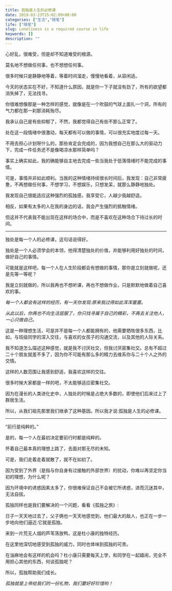 ```yaml
---
title: 孤独是人生的必修课
date: 2019-03-23T15:02:09+08:00
categories: ["生活","随笔"]
life: ["随笔"]
slug: Loneliness is a required course in life
keywords: []
description: ""
---
```


心好乱，很难受，但是却不知道难受的根源。

莫名地不想做任何事，也不想想任何事。

很多时候只是静静地等着，等着时间溜走，慢慢地看着，从容闲适。

今天的状态实在不好，不知道什么原因，就是你一下子就没有劲了，所有的欲望都消失掉了，无法找寻。

你很难想像那是一种怎样的感觉，就像是在一个吹鼓的气球上面扎一个洞，所有的气力都在那一刹那消耗殆尽。

我承认自己是有些抑郁了，不然，我都觉得自己有些不那么正常了。

处在这一段情绪中很激动，每天都有可以做的事情，可以很充实地度过每一天。

不用去担心计划呀什么的，那些肯定会完成的，因为我想自己在那么大的驱动力下，完成一件任务还不是像喝凉水那样简单吗？

事实上确实如此，我的确能够自主地去完成一些当我处于低落情绪时不能完成的事情。

可是，事情并非如此顺利。当我的这种情绪持续很长时间后，我发现：自己非常疲惫，不再想做任何事，不想学习，不想娱乐，只想发呆，就那么静静地独处。

我发现自己很能适应这种强烈的孤独感，我享受它，人越少我越舒适。

相反，如果有太多的人在我的身边的话，我会产生强烈的抵触情绪。

但这并不代表我不能出现在这样的场合中，而是不喜欢在这种场合下待过长的时间。

------

独处是每一个人的必修课，这句话说得好。

独处是一个人必须学会的本领，他得清楚独处的价值，并能够利用好独处的时间，做好自己的事情。

可能就是这样吧，每一个人在人生阶段都会有想做的事情，那你是立刻就做呢，还是先等一等呢？

我是立刻就做的，所以我再也不想听课，再也不想做作业，只是默默地做着自己喜欢的事。

*每一个人都会有这样的经历，有一天你发现:原来我过得如此浑浑噩噩。*

*从此以后，你再也不向生活屈服了，你只找寻属于自己的精彩，不再去关注他人，一心只做自己。*

这是一种理想生活，可是并不是每一个人都能拥有的，他需要牺牲很多东西，比如，与班级同学的深入交往，与喜欢的女孩子的沟通交流，以及其他的人际关系。

我不知道怎么描述这种感觉，就是我不讨厌社交，但我讨厌密集社交。总有不超过二十个朋友就差不多了，因为你不可能有那么多的精力去维系你与二十个人之外的交情。

这样的人数范围让我感到舒适，我喜欢这样的交往。

很多时候大家都是一样的吧，不太能够适应密集社交。

因为在漫长的人类进化史中，人独处的时候是占绝大多数的，即使他们后来过上了群居生活。

所以，从我们祖先那里我们继承了这种基因。所以我才说:孤独是人生的必修课。

------

“前行是纯粹的。”

是的，每一个人在最初决定要前行时都是纯粹的。

怀着自己最本真的理想上路了，去面对那无尽的未知。

可是，我们走着走着就散了，就不在如初了。

因为受到了外界（是指与你自身有过接触的外部世界）的扰动，你难以再坚定你当初的理想，为什么呢？

因为环境中的诱惑因素太多了，你很难保证自己不会被它所诱惑，进而沉迷其中，无法自拔。

孤独同样也是我们要解决的一个问题，看看《孤独之旅》:

日子一天天地过去了，父子俩也一天天地感觉到，他们最大的敌人，也正在一步一步地向他们逼近:它就是孤独。

来到一片荒无人烟的芦苇荡放鸭，这是杜小康的独特经历。

在这里他深切地感受到孤独的威力，同时也体味到孤独的可贵。

在油麻地会有这样的机会吗？杜小康只需要每天上学，和同学在一起嬉闹，完全不用担心其他的东西，何谈孤独呢？

所以，孤独帮助我们成长。

*孤独就是上帝给我们的一份礼物，我们要好好珍惜哟！*